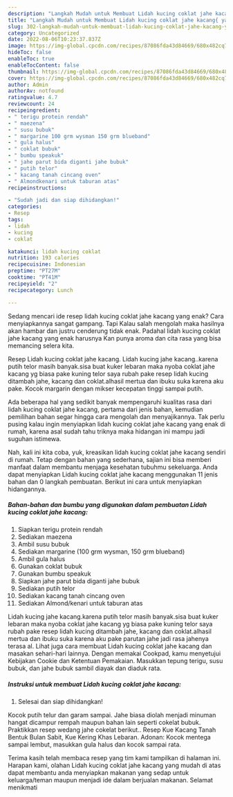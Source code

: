 ```yaml
---
description: "Langkah Mudah untuk Membuat Lidah kucing coklat jahe kacang{ yang Enak,  Menu Buat lebaran"
title: "Langkah Mudah untuk Membuat Lidah kucing coklat jahe kacang{ yang Enak,  Menu Buat lebaran"
slug: 302-langkah-mudah-untuk-membuat-lidah-kucing-coklat-jahe-kacang-yang-enak-menu-buat-lebaran
category: Uncategorized
date: 2022-08-06T10:23:37.837Z
image: https://img-global.cpcdn.com/recipes/87086fda43d84669/680x482cq70/lidah-kucing-coklat-jahe-kacang-foto-resep-utama.jpg
hideToc: false
enableToc: true
enableTocContent: false
thumbnail: https://img-global.cpcdn.com/recipes/87086fda43d84669/680x482cq70/lidah-kucing-coklat-jahe-kacang-foto-resep-utama.jpg
cover: https://img-global.cpcdn.com/recipes/87086fda43d84669/680x482cq70/lidah-kucing-coklat-jahe-kacang-foto-resep-utama.jpg
author: Admin
authorAv: notfound
ratingvalue: 4.7
reviewcount: 24
recipeingredient:
- " terigu protein rendah"
- " maezena"
- " susu bubuk"
- " margarine 100 grm wysman 150 grm blueband"
- " gula halus"
- " coklat bubuk"
- " bumbu speakuk"
- " jahe parut bida diganti jahe bubuk"
- " putih telor"
- " kacang tanah cincang oven"
- " Almondkenari untuk taburan atas"
recipeinstructions:

- "Sudah jadi dan siap dihidangkan!"
categories:
- Resep
tags:
- lidah
- kucing
- coklat

katakunci: lidah kucing coklat 
nutrition: 193 calories
recipecuisine: Indonesian
preptime: "PT27M"
cooktime: "PT41M"
recipeyield: "2"
recipecategory: Lunch

---
```



Sedang mencari ide resep lidah kucing coklat jahe kacang yang enak? Cara menyiapkannya sangat gampang. Tapi Kalau salah mengolah maka hasilnya akan hambar dan justru cenderung tidak enak. Padahal lidah kucing coklat jahe kacang yang enak harusnya Kan punya aroma dan cita rasa yang bisa memancing selera kita.


Resep Lidah kucing coklat jahe kacang. Lidah kucing jahe kacang..karena putih telor masih banyak.sisa buat kuker lebaran maka nyoba coklat jahe kacang yg biasa pake kuning telor saya rubah pake resep lidah kucing ditambah jahe, kacang dan coklat.alhasil mertua dan ibuku suka karena aku pake. Kocok margarin dengan mikser kecepatan tinggi sampai putih.

Ada beberapa hal yang sedikit banyak mempengaruhi kualitas rasa dari lidah kucing coklat jahe kacang, pertama dari jenis bahan, kemudian pemilihan bahan segar hingga cara mengolah dan menyajikannya. Tak perlu pusing kalau ingin menyiapkan lidah kucing coklat jahe kacang yang enak di rumah, karena asal sudah tahu triknya maka hidangan ini mampu jadi suguhan istimewa.


Nah, kali ini kita coba, yuk, kreasikan lidah kucing coklat jahe kacang sendiri di rumah. Tetap dengan bahan yang sederhana, sajian ini bisa memberi manfaat dalam membantu menjaga kesehatan tubuhmu sekeluarga. Anda dapat menyiapkan Lidah kucing coklat jahe kacang menggunakan 11 jenis bahan dan 0 langkah pembuatan. Berikut ini cara untuk menyiapkan hidangannya.

<!--inarticleads1-->

##### Bahan-bahan dan bumbu yang digunakan dalam pembuatan Lidah kucing coklat jahe kacang:

1. Siapkan  terigu protein rendah
1. Sediakan  maezena
1. Ambil  susu bubuk
1. Sediakan  margarine (100 grm wysman, 150 grm blueband)
1. Ambil  gula halus
1. Gunakan  coklat bubuk
1. Gunakan  bumbu speakuk
1. Siapkan  jahe parut bida diganti jahe bubuk
1. Sediakan  putih telor
1. Sediakan  kacang tanah cincang oven
1. Sediakan  Almond/kenari untuk taburan atas


Lidah kucing jahe kacang.karena putih telor masih banyak.sisa buat kuker lebaran maka nyoba coklat jahe kacang yg biasa pake kuning telor saya rubah pake resep lidah kucing ditambah jahe, kacang dan coklat.alhasil mertua dan ibuku suka karena aku pake parutan jahe jadi rasa jahenya terasa al. Lihat juga cara membuat Lidah kucing coklat jahe kacang dan masakan sehari-hari lainnya. Dengan memakai Cookpad, kamu menyetujui Kebijakan Cookie dan Ketentuan Pemakaian. Masukkan tepung terigu, susu bubuk, dan jahe bubuk sambil diayak dan diaduk rata. 

<!--inarticleads2-->

##### Instruksi untuk membuat Lidah kucing coklat jahe kacang:


1. Selesai dan siap dihidangkan!

Kocok putih telur dan garam sampai. Jahe biasa diolah menjadi minuman hangat dicampur rempah maupun bahan lain seperti cokelat bubuk. Praktikkan resep wedang jahe cokelat berikut.. Resep Kue Kacang Tanah Bentuk Bulan Sabit, Kue Kering Khas Lebaran. Adonan: Kocok mentega sampai lembut, masukkan gula halus dan kocok sampai rata. 

Terima kasih telah membaca resep yang tim kami tampilkan di halaman ini. Harapan kami, olahan Lidah kucing coklat jahe kacang yang mudah di atas dapat membantu anda menyiapkan makanan yang sedap untuk keluarga/teman maupun menjadi ide dalam berjualan makanan. Selamat menikmati
